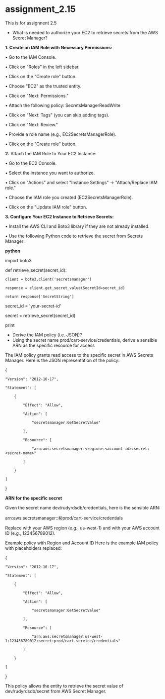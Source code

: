 # assignment_2.15
This is for assignnent 2.5

-	What is needed to authorize your EC2 to retrieve secrets from the AWS Secret Manager?

**1. Create an IAM Role with Necessary Permissions:**
   
•	Go to the IAM Console.

•	Click on "Roles" in the left sidebar.

•	Click on the "Create role" button.

•	Choose "EC2" as the trusted entity.

•	Click on "Next: Permissions."

•	Attach the following policy: SecretsManagerReadWrite

•	Click on "Next: Tags" (you can skip adding tags).

•	Click on "Next: Review."

•	Provide a role name (e.g., EC2SecretsManagerRole).

•	Click on the "Create role" button.

**2.** Attach the IAM Role to Your EC2 Instance:

•	Go to the EC2 Console.

•	Select the instance you want to authorize.

•	Click on "Actions" and select "Instance Settings" -> "Attach/Replace IAM role."

•	Choose the IAM role you created (EC2SecretsManagerRole).

•	Click on the "Update IAM role" button.


**3. Configure Your EC2 Instance to Retrieve Secrets:**

•	Install the AWS CLI and Boto3 library if they are not already installed.

•	Use the following Python code to retrieve the secret from Secrets Manager:


**python**

import boto3

def retrieve_secret(secret_id):

    client = boto3.client('secretsmanager')
    
    response = client.get_secret_value(SecretId=secret_id)
    
    return response['SecretString']


secret_id = 'your-secret-id'

secret = retrieve_secret(secret_id)

print


-	Derive the IAM policy (i.e. JSON)?
-	Using the secret name prod/cart-service/credentials, derive a sensible ARN as the specific resource for access

The IAM policy grants read access to the specific secret in AWS Secrets Manager. Here is the JSON representation of the policy:

{

    "Version": "2012-10-17",
    
    "Statement": [
    
        {
        
            "Effect": "Allow",
            
            "Action": [
            
                "secretsmanager:GetSecretValue"
                
            ],
            
            "Resource": [
            
                "arn:aws:secretsmanager:<region>:<account-id>:secret:<secret-name>"
                
            ]
            
        }
        
    ]
    
}


**ARN for the specific secret**

Given the secret name dev/rudyrdsdb/credentials, here is the sensible ARN:

arn:aws:secretsmanager:<region>:<account-id>:secret:prod/cart-service/credentials

Replace <region> with your AWS region (e.g., us-west-1) and <account-id> with your AWS account ID (e.g., 123456789012).

Example policy with Region and Account ID
Here is the example IAM policy with placeholders replaced:

{

    "Version": "2012-10-17",
    
    "Statement": [
    
        {
        
            "Effect": "Allow",
            
            "Action": [
            
                "secretsmanager:GetSecretValue"
                
            ],
            
            "Resource": [
            
                "arn:aws:secretsmanager:us-west-1:123456789012:secret:prod/cart-service/credentials"
                
            ]
            
        }
        
    ]
    
}

This policy allows the entity to retrieve the secret value of dev/rudyrdsdb/secret from AWS Secret Manager.
